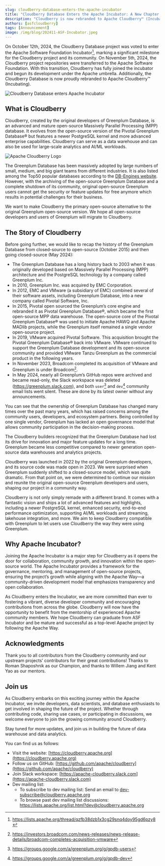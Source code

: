 ```yaml
---
slug: cloudberry-database-enters-the-apache-incubator
title: "Cloudberry Database Enters the Apache Incubator: A New Chapter in Open-Source MPP Database for Analytics and AI"
description: "Cloudberry is now rebranded to Apache Cloudberry™️ (Incubating)."
authors: [asfcloudberry]
tags: [Announcement]
image: /img/blog/202411-ASF-Incubator.jpeg
---
```


On October 12th, 2024, the Cloudberry Database project was voted to enter the Apache Software Foundation Incubator[^1], marking a significant milestone for the Cloudberry project and its community. On November 5th, 2024, the Cloudberry project repositories were transferred to the Apache Software Foundation. With this transition, Cloudberry has fully joined the incubator and begun its development under the Apache umbrella. Additionally, the Cloudberry Database is now proudly rebranded to Apache Cloudberry™️ (Incubating).

![Cloudberry Database enters Apache Incubator](/img/blog/cloudberry-database-enters-apache-incubator.jpeg)

<!-- truncate -->

## What is Cloudberry

Cloudberry, created by the original developers of Greenplum Database, is an advanced and mature open-source Massively Parallel Processing (MPP) database. It evolves from the open-source version of the Pivotal Greenplum Database® but features a newer PostgreSQL kernel and more advanced enterprise capabilities. Cloudberry can serve as a data warehouse and can also be used for large-scale analytics and AI/ML workloads.

![Apache Cloudberry Logo](/img/blog/apache-cloudberry-logo-color.png)

The Greenplum Database has been massively adopted by large numbers of small, medium, and big giant teams from different industries. It is also listed among the Top50 popular databases according to the [DB-Engines website](https://db-engines.com/en/ranking). However, with the archiving of the open-source Greenplum Database and a complete shutdown of its community, original open-source Greenplum users cannot get the security or feature updates for free anymore which results in potential challenges for their business.

We want to make Cloudberry the primary open-source alternative to the original Greenplum open-source version. We hope all open-source developers and users of Greenplum will migrate to Cloudberry.

## The Story of Cloudberry

Before going further, we would like to recap the history of the Greenplum Database from closed-source to open-source (October 2015) and then going closed-source (May 2024):

- The Greenplum Database has a long history back to 2003 when it was originally developed based on Massively Parallel Processing (MPP) architecture and the PostgreSQL technology by a company called Greenplum Inc.
- In 2010, Greenplum Inc. was acquired by EMC Corporation.
- In 2012, EMC and VMware (a subsidiary of EMC) combined several of their software assets, including Greenplum Database, into a new company called Pivotal Software, Inc.
- In 2015, Pivotal open sourced the Greenplum’s core engine and rebranded it as Pivotal Greenplum Database®, which became the first open-source MPP data warehouse. The open-source core of the Pivotal Greenplum Database® was used to initiate Apache HAWQ and Apache MADlib projects, while the Greenplum itself remained a single vendor open-source project.
- In 2019, VMware acquired Pivotal Software. This acquisition brought the Pivotal Greenplum Database® back into VMware. VMware continued to support the Greenplum Database development and its open-source community and provided VMware Tanzu Greenplum as the commercial product in the following years.
- In November 2023, Broadcom completed its acquisition of VMware and Greenplum is under Broadcom[^2].
- In May 2024, nearly all Greenplum’s GitHub repos were archived and became read-only, the Slack workspace was deleted (https://greenplum.slack.com), and both `user`[^3] and `dev`[^4] community email lists went silent. These are done by its latest owner without any announcements.

You can see that the ownership of Greenplum Database has changed many times over the past many years, which has raised concerns among the community users, developers, and ecosystem partners. Being controlled by one single vendor, Greenplum has lacked an open governance model that allows community participation in the decision-making process.

The Cloudberry builders recognized that the Greenplum Database had lost its drive for innovation and major feature updates for a long time. Greenplum became less competitive compared to newer generation open-source data warehouses and analytics projects.

Cloudberry was launched in 2022 by the original Greenplum developers, and its source code was made open in 2023. We were surprised when Greenplum suddenly shifted to a closed-source model, which was quite dramatic. From that point on, we were determined to continue our mission and reunite the original open-source Greenplum developers and users, shaping our project in a community way.

Cloudberry is not only simply remade with a different brand. It comes with a fantastic vision and ships a lot of advanced features and highlights, including a newer PostgreSQL kernel, enhanced security, end-to-end performance optimization, supporting AI/ML workloads and streaming, lakehouse integration, and more. We aim to keep Cloudberry compatible with Greenplum to let users use Cloudberry the way they were using Greenplum.

## Why Apache Incubator?

Joining the Apache Incubator is a major step for Cloudberry as it opens the door for collaboration, community growth, and innovation within the open-source world. The Apache Incubator provides a framework for the governance, mentoring, and management of open-source projects, ensuring the project’s growth while aligning with the Apache Way—a community-driven development model that emphasizes transparency and open collaboration.

As Cloudberry enters the Incubator, we are more committed than ever to fostering a vibrant, diverse developer community and encouraging contributions from across the globe. Cloudberry will now have the opportunity to benefit from the mentorship of experienced Apache community members. We hope Cloudberry can graduate from ASF Incubator and be mature and successful as a top-level Apache project by following the Apache Way.

## Acknowledgments

Thank you to all contributors from the Cloudberry community and our upstream projects’ contributors for their great contributions! Thanks to Roman Shaposhnik as our Champion, and thanks to Willem Jiang and Kent Yao as our mentors.

## Join us

As Cloudberry embarks on this exciting journey within the Apache Incubator, we invite developers, data scientists, and database enthusiasts to get involved in shaping the future of the project. Whether through contributing code, sharing use cases, or participating in discussions, we welcome everyone to join the growing community around Cloudberry.

Stay tuned for more updates, and join us in building the future of data warehouse and data analytics.

You can find us as follows:

- Visit the website: [https://cloudberry.apache.org](https://cloudberry.apache.org)
- Follow us on GitHub: [https://github.com/apache/cloudberry](https://github.com/apache/cloudberry)
- Join Slack workspace: [https://apache-cloudberry.slack.com](https://apache-cloudberry.slack.com)
- Dev mailing list: 
	* To subscribe to dev mailing list: Send an email to dev-subscribe@cloudberry.apache.org
	* To browse past dev mailing list discussions: https://lists.apache.org/list.html?dev@cloudberry.apache.org

[^1]: https://lists.apache.org/thread/qzfb38dzb1x3cg29snq4doy95gd6pzy8
[^2]: https://investors.broadcom.com/news-releases/news-release-details/broadcom-completes-acquisition-vmware
[^3]: https://groups.google.com/a/greenplum.org/g/gpdb-users
[^4]: https://groups.google.com/a/greenplum.org/g/gpdb-dev

